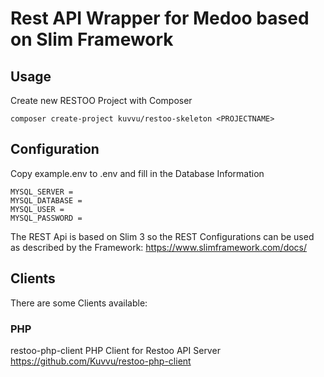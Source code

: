 # Rest API Wrapper for Medoo based on Slim Framework

## Usage

Create new RESTOO Project with Composer

```
composer create-project kuvvu/restoo-skeleton <PROJECTNAME>
```

## Configuration

Copy example.env to .env and fill in the Database Information

```
MYSQL_SERVER =
MYSQL_DATABASE =
MYSQL_USER =
MYSQL_PASSWORD =
```

The REST Api is based on Slim 3 so the REST Configurations can be used as described
by the Framework: https://www.slimframework.com/docs/

## Clients

There are some Clients available:

### PHP

restoo-php-client
PHP Client for Restoo API Server 
https://github.com/Kuvvu/restoo-php-client
